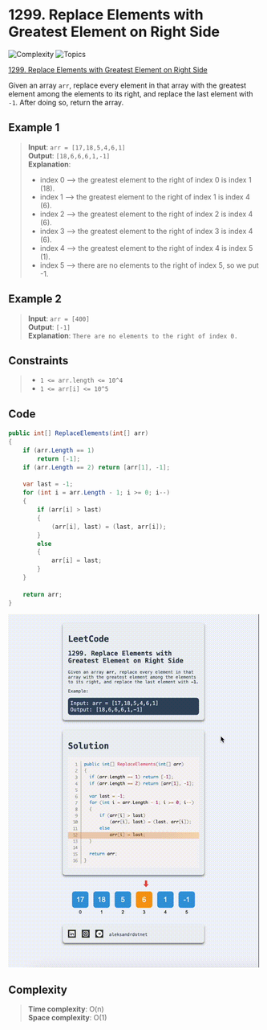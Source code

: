# 1299. Replace Elements with Greatest Element on Right Side

![Complexity](https://img.shields.io/badge/easy-green)
![Topics](https://img.shields.io/badge/array-blue)

[1299. Replace Elements with Greatest Element on Right Side](https://leetcode.com/problems/replace-elements-with-greatest-element-on-right-side/description/)

Given an array `arr`, replace every element in that array with the greatest element among the elements to its right, and
replace the last element with `-1`.
After doing so, return the array.

## Example 1

> **Input**: `arr = [17,18,5,4,6,1]`  
> **Output**: `[18,6,6,6,1,-1]`  
> **Explanation**:
> - index 0 --> the greatest element to the right of index 0 is index 1 (18).
> - index 1 --> the greatest element to the right of index 1 is index 4 (6).
> - index 2 --> the greatest element to the right of index 2 is index 4 (6).
> - index 3 --> the greatest element to the right of index 3 is index 4 (6).
> - index 4 --> the greatest element to the right of index 4 is index 5 (1).
> - index 5 --> there are no elements to the right of index 5, so we put -1.

## Example 2

> **Input**: `arr = [400]`  
> **Output**: `[-1]`  
> **Explanation**: `There are no elements to the right of index 0.`

## Constraints

> - `1 <= arr.length <= 10^4`
> - `1 <= arr[i] <= 10^5`

## Code

```csharp
public int[] ReplaceElements(int[] arr)
{
    if (arr.Length == 1)
        return [-1];
    if (arr.Length == 2) return [arr[1], -1];

    var last = -1;
    for (int i = arr.Length - 1; i >= 0; i--)
    {
        if (arr[i] > last)
        {
            (arr[i], last) = (last, arr[i]);
        }
        else
        {
            arr[i] = last;
        }
    }

    return arr;
}
```

![1299. Replace Elements with Greatest Element on Right Side](Resources/1299.gif)

## Complexity

> **Time complexity**: O(n)  
> **Space complexity**: O(1)


